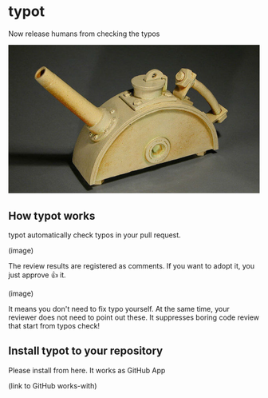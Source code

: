 # typot

Now release humans from checking the typos

![top.jpg](./docs/top.jpg)

## How typot works

typot automatically check typos in your pull request.

(image)

The review results are registered as comments.
If you want to adopt it, you just approve :+1: it.

(image)

It means you don't need to fix typo yourself. At the same time, your reviewer does not need to point out these. It suppresses boring code review that start from typos check!

## Install typot to your repository

Please install from here. It works as GitHub App

(link to GitHub works-with)

